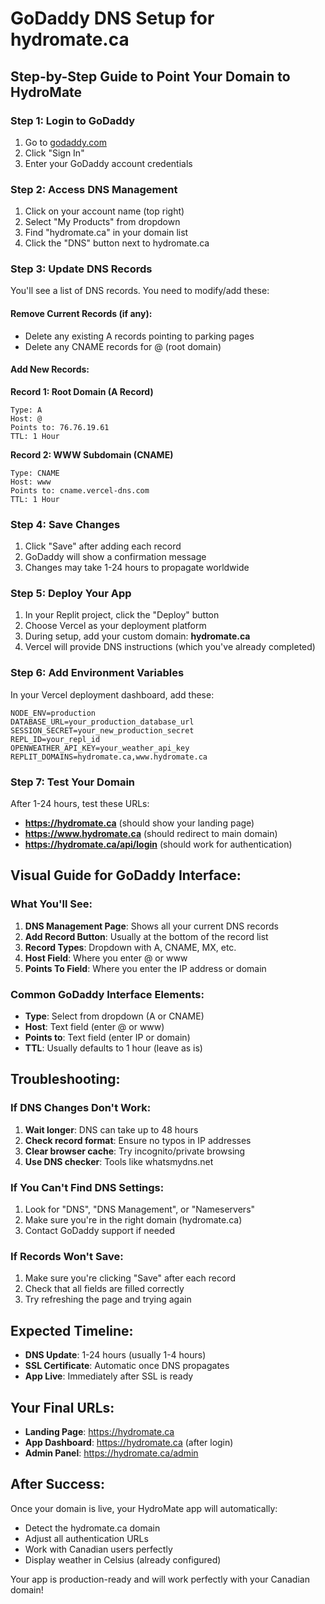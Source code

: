 # GoDaddy DNS Setup for hydromate.ca

## Step-by-Step Guide to Point Your Domain to HydroMate

### Step 1: Login to GoDaddy
1. Go to [godaddy.com](https://godaddy.com)
2. Click "Sign In" 
3. Enter your GoDaddy account credentials

### Step 2: Access DNS Management
1. Click on your account name (top right)
2. Select "My Products" from dropdown
3. Find "hydromate.ca" in your domain list
4. Click the "DNS" button next to hydromate.ca

### Step 3: Update DNS Records

You'll see a list of DNS records. You need to modify/add these:

#### Remove Current Records (if any):
- Delete any existing A records pointing to parking pages
- Delete any CNAME records for @ (root domain)

#### Add New Records:

**Record 1: Root Domain (A Record)**
```
Type: A
Host: @
Points to: 76.76.19.61
TTL: 1 Hour
```

**Record 2: WWW Subdomain (CNAME)**
```
Type: CNAME
Host: www
Points to: cname.vercel-dns.com
TTL: 1 Hour
```

### Step 4: Save Changes
1. Click "Save" after adding each record
2. GoDaddy will show a confirmation message
3. Changes may take 1-24 hours to propagate worldwide

### Step 5: Deploy Your App
1. In your Replit project, click the "Deploy" button
2. Choose Vercel as your deployment platform
3. During setup, add your custom domain: **hydromate.ca**
4. Vercel will provide DNS instructions (which you've already completed)

### Step 6: Add Environment Variables
In your Vercel deployment dashboard, add these:

```
NODE_ENV=production
DATABASE_URL=your_production_database_url
SESSION_SECRET=your_new_production_secret
REPL_ID=your_repl_id
OPENWEATHER_API_KEY=your_weather_api_key
REPLIT_DOMAINS=hydromate.ca,www.hydromate.ca
```

### Step 7: Test Your Domain
After 1-24 hours, test these URLs:
- **https://hydromate.ca** (should show your landing page)
- **https://www.hydromate.ca** (should redirect to main domain)
- **https://hydromate.ca/api/login** (should work for authentication)

## Visual Guide for GoDaddy Interface:

### What You'll See:
1. **DNS Management Page**: Shows all your current DNS records
2. **Add Record Button**: Usually at the bottom of the record list
3. **Record Types**: Dropdown with A, CNAME, MX, etc.
4. **Host Field**: Where you enter @ or www
5. **Points To Field**: Where you enter the IP address or domain

### Common GoDaddy Interface Elements:
- **Type**: Select from dropdown (A or CNAME)
- **Host**: Text field (enter @ or www)
- **Points to**: Text field (enter IP or domain)
- **TTL**: Usually defaults to 1 hour (leave as is)

## Troubleshooting:

### If DNS Changes Don't Work:
1. **Wait longer**: DNS can take up to 48 hours
2. **Check record format**: Ensure no typos in IP addresses
3. **Clear browser cache**: Try incognito/private browsing
4. **Use DNS checker**: Tools like whatsmydns.net

### If You Can't Find DNS Settings:
1. Look for "DNS", "DNS Management", or "Nameservers"
2. Make sure you're in the right domain (hydromate.ca)
3. Contact GoDaddy support if needed

### If Records Won't Save:
1. Make sure you're clicking "Save" after each record
2. Check that all fields are filled correctly
3. Try refreshing the page and trying again

## Expected Timeline:
- **DNS Update**: 1-24 hours (usually 1-4 hours)
- **SSL Certificate**: Automatic once DNS propagates
- **App Live**: Immediately after SSL is ready

## Your Final URLs:
- **Landing Page**: https://hydromate.ca
- **App Dashboard**: https://hydromate.ca (after login)
- **Admin Panel**: https://hydromate.ca/admin

## After Success:
Once your domain is live, your HydroMate app will automatically:
- Detect the hydromate.ca domain
- Adjust all authentication URLs
- Work with Canadian users perfectly
- Display weather in Celsius (already configured)

Your app is production-ready and will work perfectly with your Canadian domain!
